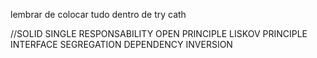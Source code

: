 lembrar de colocar tudo dentro de try cath

//SOLID
SINGLE RESPONSABILITY
OPEN PRINCIPLE
LISKOV PRINCIPLE
INTERFACE  SEGREGATION
DEPENDENCY INVERSION



